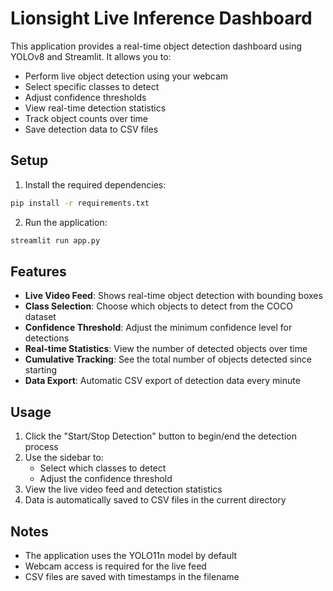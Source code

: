 # Lionsight Live Inference Dashboard

This application provides a real-time object detection dashboard using YOLOv8 and Streamlit. It allows you to:
- Perform live object detection using your webcam
- Select specific classes to detect
- Adjust confidence thresholds
- View real-time detection statistics
- Track object counts over time
- Save detection data to CSV files

## Setup

1. Install the required dependencies:
```bash
pip install -r requirements.txt
```

2. Run the application:
```bash
streamlit run app.py
```

## Features

- **Live Video Feed**: Shows real-time object detection with bounding boxes
- **Class Selection**: Choose which objects to detect from the COCO dataset
- **Confidence Threshold**: Adjust the minimum confidence level for detections
- **Real-time Statistics**: View the number of detected objects over time
- **Cumulative Tracking**: See the total number of objects detected since starting
- **Data Export**: Automatic CSV export of detection data every minute

## Usage

1. Click the "Start/Stop Detection" button to begin/end the detection process
2. Use the sidebar to:
   - Select which classes to detect
   - Adjust the confidence threshold
3. View the live video feed and detection statistics
4. Data is automatically saved to CSV files in the current directory

## Notes

- The application uses the YOLO11n model by default
- Webcam access is required for the live feed
- CSV files are saved with timestamps in the filename 